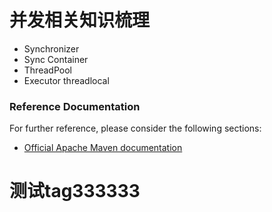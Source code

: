 
# 并发相关知识梳理

* Synchronizer
* Sync Container
* ThreadPool
* Executor
threadlocal
### Reference Documentation
For further reference, please consider the following sections:

* [Official Apache Maven documentation](https://maven.apache.org/guides/index.html)

# 测试tag333333